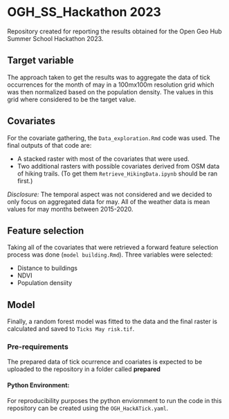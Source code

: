 # OGH_SS_Hackathon 2023

Repository created for reporting the results obtained for the Open Geo Hub Summer School Hackathon 2023.

## Target variable
The approach taken to get the results was to aggregate the data of tick occurrences for the month of may in a 100mx100m resolution grid which was then normalized based on the population density. The values in this grid where considered to be the target value.

## Covariates
For the covariate gathering, the `Data_exploration.Rmd` code was used. The final outputs of that code are:

- A stacked raster with most of the covariates that were used. 
- Two additional rasters with possible covariates derived from OSM data of hiking trails. (To get them `Retrieve_HikingData.ipynb` should be ran first.)

*Disclosure:* The temporal aspect was not considered and we decided to only focus on aggregated data for may. All of the weather data is mean values for may months between 2015-2020.

## Feature selection
Taking all of the covariates that were retrieved a forward feature selection process was done (`model building.Rmd`). Three variables were selected:

- Distance to buildings
- NDVI
- Population densiity

## Model
Finally, a random forest model was fitted to the data and the final raster is calculated and saved to `Ticks May risk.tif`.


### Pre-requirements
The prepared data of tick ocurrence and coariates is expected to be uploaded to the repository in a folder called **prepared**

#### Python Environment:
For reproducibility purposes the python enviornment to run the code in this repository can be created using the `OGH_HackATick.yaml`.


